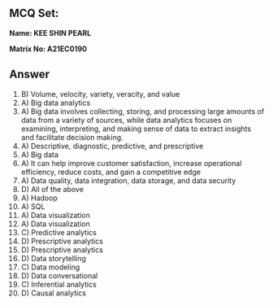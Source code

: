 ## MCQ Set:

**Name: KEE SHIN PEARL**

**Matrix No: A21EC0190**

## Answer
1. B) Volume, velocity, variety, veracity, and value
2. A) Big data analytics
3. A) Big data involves collecting, storing, and processing large amounts of data from a variety of sources, while data analytics focuses on examining, interpreting, and making sense of data to extract insights and facilitate decision making.
4. A) Descriptive, diagnostic, predictive, and prescriptive
5. A) Big data
6. A) It can help improve customer satisfaction, increase operational efficiency, reduce costs, and gain a competitive edge
7. A) Data quality, data integration, data storage, and data security
8. D) All of the above
9. A) Hadoop
10. A) SQL
11. A) Data visualization
12. A) Data visualization
13. C) Predictive analytics
14. D) Prescriptive analytics
15. D) Prescriptive analytics
16. D) Data storytelling
17. C) Data modeling
18. D) Data conversational
19. C) Inferential analytics
20. D) Causal analytics


